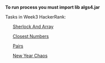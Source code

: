 <strong>To run process you must import lib algs4.jar</strong>
<p>Tasks in Week3 HackerRank:</p>
<ol><a href="https://www.hackerrank.com/challenges/sherlock-and-array/problem">Sherlock And Array</a></ol>
<ol><a href="https://www.hackerrank.com/challenges/closest-numbers/problem">Closest Numbers</a></ol>
<ol><a href="https://www.hackerrank.com/challenges/pairs/problem">Pairs</a></ol>
<ol><a href="https://www.hackerrank.com/challenges/new-year-chaos/problem">New Year Chaos</a></ol>


